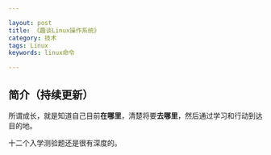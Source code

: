 ```yaml
---

layout: post
title: 《趣谈Linux操作系统》
category: 技术
tags: Linux
keywords: linux命令 

---
```


## 简介（持续更新）

所谓成长，就是知道自己目前**在哪里**，清楚将要**去哪里**，然后通过学习和行动到达目的地。

十二个入学测验题还是很有深度的。

